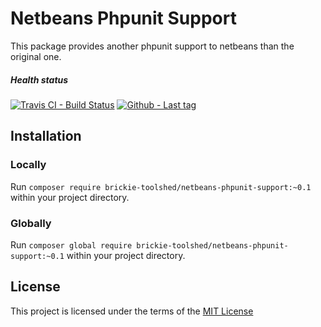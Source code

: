 Netbeans Phpunit Support
========================
This package provides another phpunit support to netbeans than the original one. 

##### Health status
[![Travis CI - Build Status](https://travis-ci.org/BrickieToolShed/netbeans-phpunit-support.svg)](https://travis-ci.org/BrickieToolShed/netbeans-phpunit-support)
[![Github - Last tag](https://img.shields.io/github/tag/BrickieToolShed/netbeans-phpunit-support.svg)](https://github.com/BrickieToolShed/netbeans-phpunit-support/tags)

Installation
------------
### Locally
Run `composer require brickie-toolshed/netbeans-phpunit-support:~0.1` within your project directory.    
### Globally
Run `composer global require brickie-toolshed/netbeans-phpunit-support:~0.1` within your project directory.    

License
-------
This project is licensed under the terms of the [MIT License](/LICENSE)    
